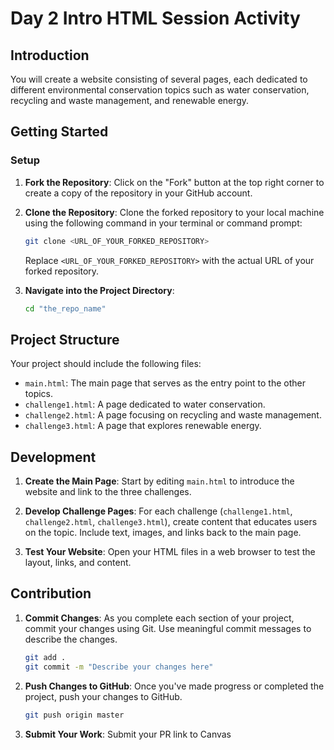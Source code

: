 
# Day 2 Intro HTML Session Activity

## Introduction
 You will create a website consisting of several pages, each dedicated to different environmental conservation topics such as water conservation, recycling and waste management, and renewable energy.

## Getting Started

### Setup

1. **Fork the Repository**: Click on the "Fork" button at the top right corner to create a copy of the repository in your GitHub account.

2. **Clone the Repository**: Clone the forked repository to your local machine using the following command in your terminal or command prompt:

   ```bash
   git clone <URL_OF_YOUR_FORKED_REPOSITORY>
   ```

   Replace `<URL_OF_YOUR_FORKED_REPOSITORY>` with the actual URL of your forked repository.

3. **Navigate into the Project Directory**:

   ```bash
   cd "the_repo_name"
   ```

## Project Structure

Your project should include the following files:

- `main.html`: The main page that serves as the entry point to the other topics.
- `challenge1.html`: A page dedicated to water conservation.
- `challenge2.html`: A page focusing on recycling and waste management.
- `challenge3.html`: A page that explores renewable energy.

## Development

1. **Create the Main Page**: Start by editing `main.html` to introduce the website and link to the three challenges.

2. **Develop Challenge Pages**: For each challenge (`challenge1.html`, `challenge2.html`, `challenge3.html`), create content that educates users on the topic. Include text, images, and links back to the main page.

3. **Test Your Website**: Open your HTML files in a web browser to test the layout, links, and content.

## Contribution

1. **Commit Changes**: As you complete each section of your project, commit your changes using Git. Use meaningful commit messages to describe the changes.

   ```bash
   git add .
   git commit -m "Describe your changes here"
   ```

2. **Push Changes to GitHub**: Once you've made progress or completed the project, push your changes to GitHub.

   ```bash
   git push origin master
   ```

3. **Submit Your Work**: Submit your PR link to Canvas

